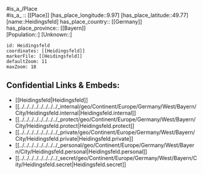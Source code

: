 ﻿---
location: [49.77,9.97] 
mapzoom: [7,12] 
mapmarker: city 
type: City
tags:
- geo/City


SpocWebEntityId: 30839
isDeleted: false
confidential: public

---
#is_a_/Place  
#is_a_ :: [[Place]] 
[has_place_longitude::9.97] 
[has_place_latitude::49.77] 
[name::Heidingsfeld] 
has_place_country:: [[Germany]]  
has_place_province:: [[Bayern]]  
[Population::] 
[Unknown::] 


```leaflet
id: Heidingsfeld
coordinates: [[Heidingsfeld]] 
markerFile: [[Heidingsfeld]] 
defaultZoom: 11 
maxZoom: 18
```


## Confidential Links & Embeds: 
- [[Heidingsfeld|Heidingsfeld]]  
- [[../../../../../../../../_internal/geo/Continent/Europe/Germany/West/Bayern/City/Heidingsfeld.internal|Heidingsfeld.internal]] 
- [[../../../../../../../../_protect/geo/Continent/Europe/Germany/West/Bayern/City/Heidingsfeld.protect|Heidingsfeld.protect]] 
- [[../../../../../../../../_private/geo/Continent/Europe/Germany/West/Bayern/City/Heidingsfeld.private|Heidingsfeld.private]] 
- [[../../../../../../../../_personal/geo/Continent/Europe/Germany/West/Bayern/City/Heidingsfeld.personal|Heidingsfeld.personal]] 
- [[../../../../../../../../_secret/geo/Continent/Europe/Germany/West/Bayern/City/Heidingsfeld.secret|Heidingsfeld.secret]] 
